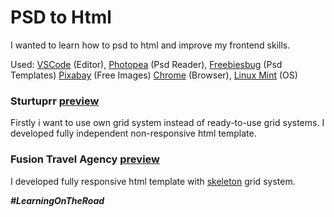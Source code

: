 # PSD to Html

I wanted to learn how to psd to html and improve my frontend skills.

Used: [VSCode](https://code.visualstudio.com/) (Editor), [Photopea](https://www.photopea.com/) (Psd Reader), [Freebiesbug](https://freebiesbug.com/psd-freebies/website-template/) (Psd Templates) [Pixabay](https://pixabay.com/tr/) (Free Images) [Chrome](https://www.google.com/intl/tr_tr/chrome/) (Browser), [Linux Mint](https://linuxmint.com/) (OS)

### Sturtuprr [preview](https://github.com/emircanerkul/psd-to-html/tree/master/startuprr)

Firstly i want to use own grid system instead of ready-to-use grid systems. I developed fully independent non-responsive html template.

### Fusion Travel Agency [preview](https://github.com/emircanerkul/psd-to-html/tree/master/fusion-travel-agency)

I developed fully responsive html template with [skeleton](http://getskeleton.com/) grid system.


***#LearningOnTheRoad***
